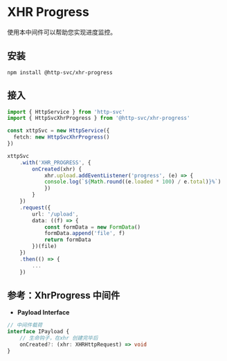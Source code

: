 # XHR Progress <Badge type="warning" text="操作指南" />

使用本中间件可以帮助您实现进度监控。

## 安装

```shell
npm install @http-svc/xhr-progress
```

## 接入

```ts
import { HttpService } from 'http-svc'
import { HttpSvcXhrProgress } from '@http-svc/xhr-progress'

const xttpSvc = new HttpService({
  fetch: new HttpSvcXhrProgress()
})

xttpSvc
    .with('XHR_PROGRESS', {
        onCreated(xhr) {
            xhr.upload.addEventListener('progress', (e) => {
            console.log(`${Math.round((e.loaded * 100) / e.total)}%`)
            })
        }
    })
    .request({
        url: '/upload',
        data: ((f) => {
            const formData = new FormData()
            formData.append('file', f)
            return formData
        })(file)
    })
    .then(() => {
        ...
    })
```

## 参考：XhrProgress 中间件

- **Payload Interface**

```ts
// 中间件载荷
interface IPayload {
    // 生命钩子，在xhr 创建完毕后
    onCreated?: (xhr: XHRHttpRequest) => void
}
```
